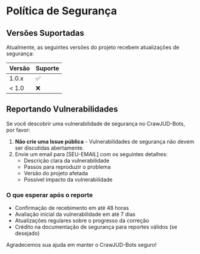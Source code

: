 # Política de Segurança

## Versões Suportadas

Atualmente, as seguintes versões do projeto recebem atualizações de segurança:

| Versão | Suporte            |
| ------- | ------------------ |
| 1.0.x   | :white_check_mark: |
| < 1.0   | :x:                |

## Reportando Vulnerabilidades

Se você descobrir uma vulnerabilidade de segurança no CrawJUD-Bots, por favor:

1. **Não crie uma Issue pública** - Vulnerabilidades de segurança não devem ser discutidas abertamente.
2. Envie um email para [SEU-EMAIL] com os seguintes detalhes:
   - Descrição clara da vulnerabilidade
   - Passos para reproduzir o problema
   - Versão do projeto afetada
   - Possível impacto da vulnerabilidade

### O que esperar após o reporte

- Confirmação de recebimento em até 48 horas
- Avaliação inicial da vulnerabilidade em até 7 dias
- Atualizações regulares sobre o progresso da correção
- Crédito na documentação de segurança para reportes válidos (se desejado)

Agradecemos sua ajuda em manter o CrawJUD-Bots seguro!
